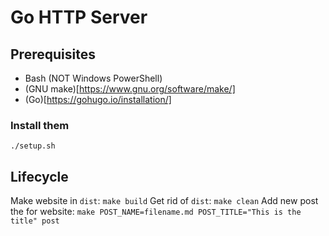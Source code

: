 # Go HTTP Server
## Prerequisites
- Bash (NOT Windows PowerShell)
- (GNU make)[https://www.gnu.org/software/make/]
- (Go)[https://gohugo.io/installation/]
### Install them
```./setup.sh```
## Lifecycle
Make website in ```dist```:
```make build```
Get rid of ```dist```:
```make clean```
Add new post the for website:
```make POST_NAME=filename.md POST_TITLE="This is the title" post```
